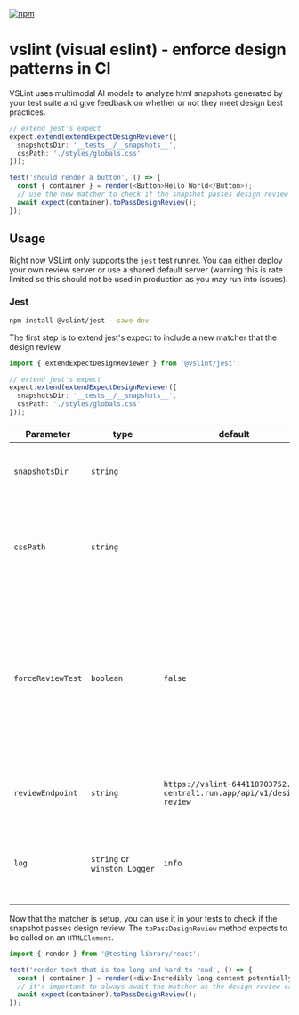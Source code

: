 [![npm](https://img.shields.io/npm/v/@vslint/jest)](https://www.npmjs.com/package/@vslint/jest)
# vslint (visual eslint) - enforce design patterns in CI
VSLint uses multimodal AI models to analyze html snapshots generated by your test suite and give feedback on whether or not they meet design best practices.

```typescript
// extend jest's expect
expect.extend(extendExpectDesignReviewer({
  snapshotsDir: '__tests__/__snapshots__',
  cssPath: './styles/globals.css'
}));

test('should render a button', () => {
  const { container } = render(<Button>Hello World</Button>);
  // use the new matcher to check if the snapshot passes design review
  await expect(container).toPassDesignReview();
});
```

## Usage
Right now VSLint only supports the `jest` test runner. You can either deploy your own review server or use a shared default server (warning this is rate limited so this should not be used in production as you may run into issues).

### Jest
```bash
npm install @vslint/jest --save-dev
```
The first step is to extend jest's expect to include a new matcher that the design review.
```typescript
import { extendExpectDesignReviewer } from '@vslint/jest';

// extend jest's expect
expect.extend(extendExpectDesignReviewer({
  snapshotsDir: '__tests__/__snapshots__',
  cssPath: './styles/globals.css'
}));
```
| Parameter                | type     | default                  | Description
| ------------------------ | -------- | ------------------------ | -------------------------------------------------------------------------------------------------------------------------- |
| `snapshotsDir`             | `string`   |                          | The directory where the snapshots are stored.
| `cssPath`                  | `string`   |                          | The path to the css file that is used to generate the hash of the css file and the snapshot.
| `forceReviewTest`             | `boolean`  | `false`                    | If true, the snapshot will be reviewed even again if it has already been reviewed and the content of your snapshot has not changed.
| `reviewEndpoint`          | `string`   | `https://vslint-644118703752.us-central1.run.app/api/v1/design-review` | The endpoint to use for the review server.
| `log`                     | `string` or `winston.Logger`  | `info`                    | Allows you to set a log level or pass in a custom Winston logger.

Now that the matcher is setup, you can use it in your tests to check if the snapshot passes design review. The `toPassDesignReview` method expects to be called on an `HTMLElement`.
```typescript
import { render } from '@testing-library/react';

test('render text that is too long and hard to read', () => {
  const { container } = render(<div>Incredibly long content potentially too long. Human readability is best at a maximum of 75 characters</div>);
  // it's important to always await the matcher as the design review call is asynchronous
  await expect(container).toPassDesignReview();
});
```
